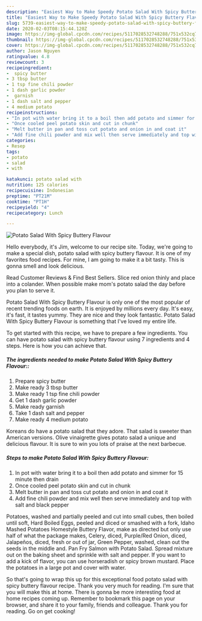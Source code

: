 ```yaml
---
description: "Easiest Way to Make Speedy Potato Salad With Spicy Buttery Flavour"
title: "Easiest Way to Make Speedy Potato Salad With Spicy Buttery Flavour"
slug: 5739-easiest-way-to-make-speedy-potato-salad-with-spicy-buttery-flavour
date: 2020-02-03T08:15:44.120Z
image: https://img-global.cpcdn.com/recipes/5117028532748288/751x532cq70/potato-salad-with-spicy-buttery-flavour-recipe-main-photo.jpg
thumbnail: https://img-global.cpcdn.com/recipes/5117028532748288/751x532cq70/potato-salad-with-spicy-buttery-flavour-recipe-main-photo.jpg
cover: https://img-global.cpcdn.com/recipes/5117028532748288/751x532cq70/potato-salad-with-spicy-buttery-flavour-recipe-main-photo.jpg
author: Jason Nguyen
ratingvalue: 4.8
reviewcount: 3
recipeingredient:
-  spicy butter
- 3 tbsp butter
- 1 tsp fine chili powder
- 1 dash garlic powder
-  garnish
- 1 dash salt and pepper
- 4 medium potato
recipeinstructions:
- "In pot with water bring it to a boil then add potato and simmer for 15 minute then drain"
- "Once cooled peel potato skin and cut in chunk"
- "Melt butter in pan and toss cut potato and onion in and coat it"
- "Add fine chili powder and mix well then serve immediately and top with salt and black pepper"
categories:
- Resep
tags:
- potato
- salad
- with

katakunci: potato salad with
nutrition: 125 calories
recipecuisine: Indonesian
preptime: "PT21M"
cooktime: "PT1H"
recipeyield: "4"
recipecategory: Lunch

---
```



![Potato Salad With Spicy Buttery Flavour](https://img-global.cpcdn.com/recipes/5117028532748288/751x532cq70/potato-salad-with-spicy-buttery-flavour-recipe-main-photo.jpg)

Hello everybody, it's Jim, welcome to our recipe site. Today, we're going to make a special dish, potato salad with spicy buttery flavour. It is one of my favorites food recipes. For mine, I am going to make it a bit tasty. This is gonna smell and look delicious.

Read Customer Reviews &amp; Find Best Sellers. Slice red onion thinly and place into a colander. When possible make mom&#39;s potato salad the day before you plan to serve it.

Potato Salad With Spicy Buttery Flavour is only one of the most popular of recent trending foods on earth. It is enjoyed by millions every day. It's easy, it's fast, it tastes yummy. They are nice and they look fantastic. Potato Salad With Spicy Buttery Flavour is something that I've loved my entire life.


To get started with this recipe, we have to prepare a few ingredients. You can have potato salad with spicy buttery flavour using 7 ingredients and 4 steps. Here is how you can achieve that.

##### The ingredients needed to make Potato Salad With Spicy Buttery Flavour::

1. Prepare  spicy butter
1. Make ready 3 tbsp butter
1. Make ready 1 tsp fine chili powder
1. Get 1 dash garlic powder
1. Make ready  garnish
1. Take 1 dash salt and pepper
1. Make ready 4 medium potato


Koreans do have a potato salad that they adore. That salad is sweeter than American versions. Olive vinaigrette gives potato salad a unique and delicious flavour. It is sure to win you lots of praise at the next barbecue. 

##### Steps to make Potato Salad With Spicy Buttery Flavour:

1. In pot with water bring it to a boil then add potato and simmer for 15 minute then drain
1. Once cooled peel potato skin and cut in chunk
1. Melt butter in pan and toss cut potato and onion in and coat it
1. Add fine chili powder and mix well then serve immediately and top with salt and black pepper


Potatoes, washed and partially peeled and cut into small cubes, then boiled until soft, Hard Boiled Eggs, peeled and diced or smashed with a fork, Idaho Mashed Potatoes Homestyle Buttery Flavor, make as directed but only use half of what the package makes, Celery, diced, Purple/Red Onion, diced, Jalapeños, diced, fresh or out of jar, Green Pepper, washed, clean out the seeds in the middle and. Pan Fry Salmon with Potato Salad. Spread mixture out on the baking sheet and sprinkle with salt and pepper. If you want to add a kick of flavor, you can use horseradish or spicy brown mustard. Place the potatoes in a large pot and cover with water. 

So that's going to wrap this up for this exceptional food potato salad with spicy buttery flavour recipe. Thank you very much for reading. I'm sure that you will make this at home. There is gonna be more interesting food at home recipes coming up. Remember to bookmark this page on your browser, and share it to your family, friends and colleague. Thank you for reading. Go on get cooking!

